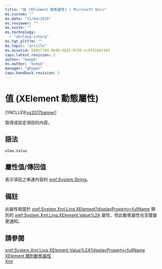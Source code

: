 ```yaml
---
title: "值 (XElement 動態屬性) | Microsoft Docs"
ms.custom: ""
ms.date: "11/04/2016"
ms.reviewer: ""
ms.suite: ""
ms.technology: 
  - "devlang-csharp"
ms.tgt_pltfrm: ""
ms.topic: "article"
ms.assetid: b30e770d-9646-4632-9738-cc9f51bb2343
caps.latest.revision: 2
author: "kempb"
ms.author: "kempb"
manager: "ghogen"
caps.handback.revision: 2
---
```

# 值 (XElement 動態屬性)
[!INCLUDE[vs2017banner](../code-quality/includes/vs2017banner.md)]

取得或設定項目的內容。  
  
## 語法  
  
```  
elem.Value  
```  
  
## 屬性值\/傳回值  
 表示項目之串連內容的 <xref:System.String>。  
  
## 備註  
 此屬性相當於 <xref:System.Xml.Linq.XElement?displayProperty=fullName> 類別的 <xref:System.Xml.Linq.XElement.Value%2A> 屬性，但此動態屬性也支援變更通知。  
  
## 請參閱  
 <xref:System.Xml.Linq.XElement.Value%2A?displayProperty=fullName>   
 [XElement 類別動態屬性](../designers/xelement-class-dynamic-properties.md)   
 [Xml](../designers/xml-xelement-dynamic-property.md)